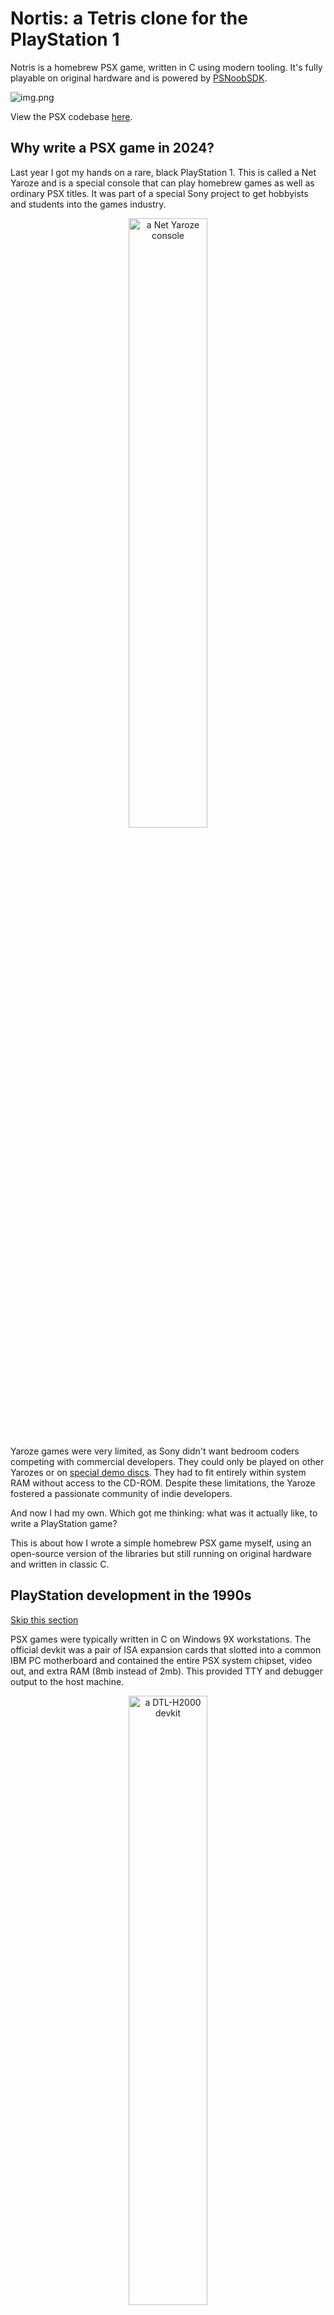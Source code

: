 # Nortis: a Tetris clone for the PlayStation 1

Notris is a homebrew PSX game, written in C using modern tooling. It's fully playable on original hardware and is
powered by [PSNoobSDK](https://github.com/Lameguy64/PSn00bSDK).

![img.png](blog/img.png)

View the PSX codebase [here](psx).

## Why write a PSX game in 2024?

Last year I got my hands on a rare, black PlayStation 1. This is called a Net Yaroze and is a special console that can
play homebrew games as well as ordinary PSX titles. It was part of a special Sony project to get hobbyists and students
into the games industry.

<p align="center">
  <img src="blog/yaroze.jpg" width=50% height=50% alt="a Net Yaroze console">
</p>

Yaroze games were very limited, as Sony didn't want bedroom coders competing with commercial developers. They could only
be played on other Yarozes or on [special demo discs](https://www.breck-mckye.com/blog/2016/11/net-yaroze/). They had to
fit entirely within system RAM without access to the CD-ROM. Despite these limitations, the Yaroze fostered a passionate
community of indie developers.

And now I had my own. Which got me thinking: what was it actually like, to write a PlayStation game?

This is about how I wrote a simple homebrew PSX game myself, using an open-source version of the libraries but still
running on original hardware and written in classic C.

## PlayStation development in the 1990s

[Skip this section](#writing-my-own-psx-game)

PSX games were typically written in C on Windows 9X workstations. The official devkit was a pair of ISA expansion cards
that slotted into a common IBM PC motherboard and contained the entire PSX system chipset, video out, and extra RAM (8mb
instead of 2mb). This provided TTY and debugger output to the host machine.

<p align="center">
  <img src="blog/devkit.jpg" width=50% height=50% alt="a DTL-H2000 devkit">
</p>

You might have heard about blue PlayStations. These were for QA rather than development and are identical to retail
units except that they can play burned CD-ROMs. However, at least one company sold a special addon to convert them into
devkits:

<p align="center">
  <img src="blog/devkit-blue.jpg" width=50% height=50% alt="blue debug devkit">
</p>

The design was very developer-friendly. You could play your game on CRT with normal controllers whilst stepping through
GDB breakpoints on your Windows 95 PC, leafing through a thick textbook of C SDK functions.

In principle, a PSX developer could work entirely in C. The SDK comprised a set of C libraries called PSY-Q, and
included a compiler program `ccpsx` that was really just a frontend over GCC. This supported a range of optimisations, 
like code inlining and loop unrolling, although performance critical sections still warranted hand-optimised assembly.

(You can read about those optimisation in [these SCEE conference slides](https://psx.arthus.net/sdk/Psy-Q/DOCS/CONF/SCEE/96April/optimize.pdf)).

<p align="center">
  <img src="blog/optimise.png" width=50% height=50% alt="example optimisations">
</p>

C++ was supported by `ccpsx` but had a reputation for generating 'bloated' code, as well as slower compile times.
Really, C was the lingua franca of PSX development, but some projects made use of dynamic scripting languages on top of 
a base engine. For example, _Metal Gear Solid_ used TCL for level scripting; and the _Final Fantasy_ games went some
ways further and implemented their own bytecode languages for battles, field and minigame systems. (You can learn more about 
this [here](https://youtu.be/S-8PVydb9CM?si=oU0Rqy6bsd0EVq_F)).

(_For further reading take a look at https://www.retroreversing.com/official-playStation-devkit_)

## Writing my own PSX game

[Skip this section](#hello-psx)

But I came to this from a very different perspective: a software engineer in 2024 who mostly worked on web applications.
My professional experience had almost exclusively been in high level languages like JavaScript and Haskell; I'd done a
little OpenGL work and C++, but modern C++ is almost a completely different language to C.

I knew PSX SDKs existed for languages like Rust, but I wanted to experience the flavour of 'real' PSX programming, the 
way it had been done back in the 90s. So it would be modern toolchains and open source libraries, but C all the way
through.

The game needed to be something 2D that could be prototyped in a couple of days. I settled for a Tetris clone - I 
figured that would be complex _enough_ to experience what I wanted to.

### Prototyping in JavaScript

The first step was to build a prototype in a familiar technology. This would allow me to nail down the basic design,
then the logic could be translated piecemeal into C.

As a web developer the most obvious technology for prototyping was JavaScript: it's simple, concise, easy to debug, and
it sports the HTML5 `<canvas>` graphics API. "Notris" came together very quickly

<p align="center">
  <img src="blog/web.png" width=50% height=50% alt="web version of tetris">
</p>

At the same time, I was wary that more high-level JavaScript features would be difficult to port. Anything using
classes or closures would need to be completely rewritten, so I was careful to restrict myself to a simple, procedural
subset of the language.

### Learning C!

Now, I actually had an ulterior motive taking on this project: it was an excuse to finally learn C. The language loomed
large in my mind and I'd begun to develop an inferiority complex over not knowing it.

C has an intimidating reputation and I feared horror stories of dangling pointers, misaligned reads and the dreaded
`segmentation fault`. More precisely: I was worried that if I tried to learn C, and failed, I'd discover
that I wasn't actually a very good programmer after all.

To keep things easy I figured I could use [SDL2](http://www.libsdl.org/) to handle the input and graphics, and compile for my desktop 
environment (MacOS). That would give me a fast build / debug cycle and make the learning curve as gentle as possible.

Despite my fears, I found C incredibly fun. Very quickly it 'clicked' for me. You start from very simple primitives - 
structs, chars, functions - and build them up into layers of abstraction to eventually find yourself sat atop an entire 
working system.

!["Notris" with SDL2](blog/sdl2.png)

"Notris" only took a couple of days to port, and I was very satisfied with my first true C project. And I hadn't had a
single segfault!

SDL had been a pleasure to work with, but there were a few aspects that required me to allocate memory dynamically.
This would be a no-no on the PlayStation, where the `malloc` provided by the PSX kernel doesn't work properly. And the 
graphics pipeline would be an even bigger leap...

## Hello PSX!

When it comes to PlayStation homebrew there are two major choices for your SDK. Either:

1. The original **Psy-Q** library with a modernised toolchain ("Nugget")
2. The new **PSNoobSDK** which is open source

There are a couple of other options like the C++ **Psy-Qo**, and you can even forgo any SDK just to do memory-mapped I/O
yourself - but I was not brave enough for that.

The biggest issue with Psy-Q is that it's still Sony proprietary code, even 30 years later. Legally, any homebrew built
with it is at risk. That is what sunk the [Portal64](https://github.com/Valkirie/portal64) demake: it statically linked `libultra`, which is Nintendo's
proprietary N64 SDK.

But to be honest, the main reason I chose [PSNoobSDK](https://github.com/Lameguy64/PSn00bSDK) was that it's very well 
documented and simple to set up. The API is _very_ similar to Psy-Q: in fact for many functions I could just consult the
printed references that came with my Yaroze.

If me using a non-authentic SDK offends the PSX purist in you, feel free to quit reading now in disgust.

![PSNoobSDK](blog/psnoob.png)

My first task was a kind of hello world: two squares on a coloured background. Sounds simple, right?

## A primer on PSX graphics

[Skip this section](#show-me-some-code)

(*Some of this is simplified. For a more authoritative guide read the [PSNoobSDK tutorial](http://lameguy64.net/tutorials/pstutorials/chapter1/1-display.html))

To start with, think of the PSX VRAM as a big 1024 by 512 canvas of 16-bit pixels. Altogether that makes 1 megabyte of 
memory shared by framebuffers and textures. We can choose the resolution of the output framebuffer - even up to 640x480 
pixels if we're greedy - but more resolution = fewer textures.

<p align="center">
  <img src="blog/psx-vram.png" width=50% height=50% alt="psx vram model">
</p>

Most PSOne games (and... games generally) have a notion of dual-buffered rendering: whilst one frame is being prepared,
the other is sent to screen. So we need to allocate two frame buffers:

<p align="center">
  <img src="blog/psx-vram-allocation.png" width=50% height=50% alt="psx vram model">
</p>

(Now you can see why 640x480 isn't practical - there isn't enough space for two 480p buffers. But this mode CAN be used
by things like the PSX startup logo, which doesn't need much animation)

The buffers (referred to alternately as display and draw environments) are swapped every frame. Most PSX games target 
30fps (in North America) but the actual VSync interrupt comes at 60hz. Some games manage to run at full 60 fps - Tekken
3 and Kula World (Roll Away) come to mind - but obviously then you need to render in half the time. Remember we only
have 33 Mhz of processing power.

### Shapes to screen

But - how does the drawing process work? This is done by the GPU, but the PSX GPU works very differently to a modern
graphics card. Essentially, every frame the GPU is sent an ordered list of graphics 'packets' or commands. "Draw a
triangle here", "load this texture to skin the next quad", et cetera.

The GPU does not do 3D transformations; that is the job of the GTE (Geometry Transform Engine) coprocessor. The GPU 
commands represent purely 2D graphics, already manipulated by 3D hardware.

That means the path of a PSX pixel goes as follows:

![Pixel path](blog/pixel-path.png)

1. The program on the CPU creates the primitive (e.g. a textured triangle)
2. (Optionally) the GTE does 3D maths / transformations on the primitive
3. These primitives / packets are linked into an 'ordering table'
4. An SDK function goes through the ordering table and sends the packets to the GPU
5. The GPU processes the packets / commands from a FIFO queue
6. The GPU outputs VRAM pixels (rasterisation)
7. The framebuffers are swapped and the displayEnv is set
8. Video output hardware scans lines from the raster into a video signal
9. Your (analog) TV turns lines into an electron scanning beam! Coloured dots of phosphor glow!

So in pseudocode the PSX frame loop (basically) goes like this

```
FrameBuffer [0, 1]
OrderingTable [0, 1]

id = 1 // flips every frame

loop {
  // Game logic

  // Construct the next screen by populating the current ordering table
  MakeGraphics(OrderingTable[id])
  
  // Wait for last draw to finish; wait for vertical blank
  DrawSync()
  VSync()
  
  // The other frame has finished drawing in background, so display it
  SetDisplay(Framebuffer[!id])
  
  // Start drawing current frame
  SetDrawing(Framebuffer[id])
  
  // Send ordering table contents to GPU via DMA
  Transfer(OrderingTable[id])

  // Flip
  id = !id
}
```

You can see from this that whilst frame 1 is on-screen, frame 2 is still being painted, and frame 3 is potentially still
being 'constructed' by the program itself. Then after DrawSync / VSync we send frame 2 to the TV, and get the GPU
drawing frame 3.

![Graphics cycle](blog/gfx-cycle.png)

### Ordering tables and z-indexes

As mentioned, the GPU is a completely 2D piece of hardware, it doesn't know about z-coordinates in 3D space. There is no
"z-buffer" to describe occlusions - i.e. which objects are in front of others. So how are items sorted in front of 
others?

The way it works is that the ordering table comprises a reverse-linked chain of graphics commands. These are traversed
back-to-front to implement the **painter's algorithm**.

![How a scene is made from an ordering table](blog/ordering-table-scene.png)

To be precise, the ordering table is a reverse-linked list. Each item has a pointer to the previous item in the list, 
and we add primitives by inserting them into the chain. Generally OTs are initialised as a fixed array, with each
element in the array representing a 'level' or layer in the display. OTs can be nested for implementing complex scenes.

The following diagram helps explain it ([source](https://psx.arthus.net/sdk/Psy-Q/DOCS/TECHNOTE/ordtbl.pdf))

![Ordering table](blog/ordering-table.png)

This approach isn't perfect and sometimes PSX geometry shows weird clipping, because each poly can only be at a single
'z index' in screen space, but it works well enough for most games. These days such limitations are considered part of 
the PSX's distinctive charm.

## Show me some code!

[Skip this section](#back-to-the-project)

We've talked a lot of theory - what does this look like in practice?

This section won't go through all the code line-by-line but should give you a taster for PSX graphics concepts. If you
want to see full code go to 👉 [`hello-psx/main.c`](hello-psx/main.c).

Alternatively if you're not a coder, feel free to skip ahead. This is just for techies who are curious.

The first thing we need are some structs to contain our buffers. We will have a `RenderContext` that contains two
`RenderBuffers`, and each `RenderBuffer` will contain:

- a `displayEnv` (specifies VRAM area of current display buffer)
- a `drawEnv` (specifies VRAM area of current draw buffer)
- an `orderingTable` (reverse linked list that will contain pointers to graphics packets)
- a `primitivesBuffer` (structs for graphics packets / commands - including all the polygons)

```c
#define OT_SIZE 16
#define PACKETS_SIZE 20480 

typedef struct {
  DISPENV displayEnv;
  DRAWENV drawEnv;
  uint32_t orderingTable[OT_SIZE];
  uint8_t primitivesBuffer[PACKETS_SIZE];
} RenderBuffer;

typedef struct {
  int bufferID;
  uint8_t* p_primitive; // next primitive
  RenderBuffer buffers[2];
} RenderContext;

static RenderContext ctx = { 0 };
```

Every frame we will invert the `bufferID` which means we can seamlessly work on one frame whilst the other is being
displayed. A key detail is that the `p_primitive` is constantly kept pointed at the next byte in the current
`primitivesBuffer`. It is **imperative** that this is incremented every time a primitive is allocated and reset at the 
end of every frame.

Pretty much before anything we need to set up our display and draw environments, in reverse configuration so that
`DISP_ENV_1` uses the same VRAM as `DRAW_ENV_0`, and vice versa

```c
//                        x  y   width height
SetDefDispEnv(DISP_ENV_0, 0, 0,   320, 240);
SetDefDispEnv(DISP_ENV_1, 0, 240, 320, 240);

SetDefDrawEnv(DRAW_ENV_0, 0, 240, 320, 240);
SetDefDrawEnv(DRAW_ENV_1, 0, 0,   320, 240);
```

I am being quite condensed here - but from here every frame basically goes like

```c
while (1) {
  // do game stuff... create graphics for next frame...

  // at the end of loop body
  
  // wait for drawing to finish, wait for next vblank interval
  DrawSync(0);
  VSync(0);

  DISPENV* p_dispenv = &(ctx.buffers[ctx.bufferID].displayEnv);
  DRAWENV* p_drawenv = &(ctx.buffers[ctx.bufferID].drawEnv);
  uint32_t* p_ordertable = ctx.buffers[ctx.bufferID].orderingTable;
  
  // Set display and draw environments
  PutDispEnv(p_dispenv);
  PutDrawEnv(p_drawenv);
  
  // Send ordering table commands to GPU via DMA, starting from the end of the table
  DrawOTagEnv(p_ordertable + OT_SIZE - 1, p_drawEnv);
  
  // Swap buffers and clear state for next frame
  ctx.bufferID ^= 1;
  ctx.p_primitive = ctx.buffers[ctx.bufferID].primitivesBuffer;
  ClearOTagR(ctx.buffers[0].orderingTable, OT_SIZE);
}
```

This might be a lot to take in. Don't worry.

<p align="center">
  <img src="blog/shocked.png" width=50% height=50% alt="psx vram model">
</p>

If you really want to understand this, the best thing is to take a look at [`hello-psx/main.c`](hello-psx/main.c).
Everything is commented in a fair amount of detail. Alternatively, go through the
[PSNoobSDK tutorial](http://lameguy64.net/tutorials/pstutorials/)... it's pretty terse and quite clearly written.

Now... how do we draw stuff? We write structs into our primitives buffer. This buffer is typed as just a big ole list of 
`chars` so we cast into our shape / command struct, then advance the primitives buffer pointer using `sizeof`:

```c
// Create a tile primitive in the primitive buffer
// We cast p_primitive as a TILE*, so that its char used as the head of the TILE struct
TILE* p_tile = (TILE*)p_primitive;
setTile(p_tile); // very very important to call this macro
setXY0 (p_tile, x, y);
setWH  (p_tile, width, width);
setRGB0(p_tile, 252, 32, 3);
  
// Link into ordering table (z level 2)
int z = 2;
addPrim(ordering_table[buffer_id] + z, p_primitive);

// Then advance buffer
ctx.p_primitive += sizeof(TILE);
```

We just inserted a yellow square! 🟨 Try to contain your excitement.

## Back to the project

[Skip this section](#building-and-running)

At this point in my journey all I really had was a "hello world" demo program, with basic graphics and controller input.
You can see from the code in [`hello-psx`](hello-psx) that I was documenting as much as possible, really for my own
benefit. A working program was a positive step but not a real game.

![Hello PSX game](blog/hello-psx.png)

It was time to _get real_.

### Displaying text

Any Tetris game needs to show the score.

The PSX doesn't really give you much in the way of text rendering. There is a debug font (shown above) but it's extremely
basic - for development and not much else.

Instead, we need to create a font texture, and use that to skin quads. I created a monospace font with https://www.piskelapp.com/
and exported that as a transparent PNG:

![Font](blog/font.png)

PSX textures are stored in a format called TIM. Each TIM file comprises:

- a raster image (uncompressed) in 4, 8, 16 or 24 bits per pixel
- a colour lookup table (CLUT) that acts like the texture's palette
- coordinates for loading into VRAM

Because the VRAM location of the texture is 'baked into' the TIM file, you need a tool to  manage your texture 
locations. I recommend https://github.com/Lameguy64/TIMedit for this.

From there we just have a function to skin a bunch of quads, with the UV offsets based on each ASCII value.

### The play frame

We need a space for the pieces to fit into. It would be easy to use a boring white rectangle for this, but I wanted
something that felt more... PlayStation

![Midpoint](blog/midpoint.png)

Our user interface is coming together. What about the pieces?

### Tetronimos (Notronimos?)

Tetris is called Tetris because each piece is made of four bricks, and `tetra` is four in Greek. Ideally each brick
should be visually distinct with sharp, shaded edges. We do this with two triangles and a quad:

![Notronimos](blog/notronimos.png)

At 1x native resolution the effect would be less clear, but it still looks nice and chunky:

![Native resolution](blog/notronimos-1x.png)

In the first prototype of my game I implemented a full naive rotation system, that would actually flip the block 90
degrees on a centre point. It turns out that isn't actually a great approach, because it causes the blocks to
'wobble', shifting up and down as they rotate:

![Wobble wobble](blog/rotate.png)

Instead, the rotations are hardcoded to be 'nice' instead of 'accurate'. A Tetronimo is a grid of 4x4 cells, and
each cell can be filled or unfilled. There are 4 rotations. Therefore: rotations can just be arrays of four 16-bit 
numbers. Which looks like this:

```c
/**
 * Example: T block
 *
 * As a grid:
 *
 * .X.. -> 0100
 * XXX. -> 1110
 * .... -> 0000
 * .... -> 0000
 * 
 * binary      = 0b0100111000000000
 * hexadecimal = 0x4E00
 * 
 */

typedef int16_t ShapeBits;

static ShapeBits shapeHexes[8][4] = {
  { 0 },                              // NONE
  { 0x0F00, 0x4444, 0x0F00, 0x4444 }, // I
  { 0xE200, 0x44C0, 0x8E00, 0xC880 }, // J
  { 0xE800, 0xC440, 0x2E00, 0x88C0 }, // L
  { 0xCC00, 0xCC00, 0xCC00, 0xCC00 }, // O
  { 0x6C00, 0x8C40, 0x6C00, 0x8C40 }, // S
  { 0x0E40, 0x4C40, 0x4E00, 0x4640 }, // T
  { 0x4C80, 0xC600, 0x4C80, 0xC600 }, // Z
};
```

Extracting the cell values is just a case of simple bit masking:

```c
#define GRID_BIT_OFFSET 0x8000;

int blocks_getShapeBit(ShapeBits s, int y, int x) {
  int mask = GRID_BIT_OFFSET >> ((y * 4) + x);
  return s & mask;
}
```

Things are coming together now with momentum.

### A title screen

It was at this point I hit a snag: randomisation. Tetronimos have to appear in a random fashion in order for the game to
be worth playing, but randomisation is hard with computers. On my MacOS version, I was able to 'seed' the random number
generator with the system clock, but the PSX doesn't have an internal clock.

Instead, a solution many games take is to make the player create the seed. The game displays a splash or title screen with
text like 'press start to begin', and then the timing is taken from that button press to create the seed.

I created a 'graphic' by declaring some binary-encoded `int32`s where each `1` bit would be a 'pixel' in a row of
bricks:

!['Notris' spelled out in binary numbers](blog/title-mask.png)


What I wanted was for the lines to gradually dissolve into view. First I needed a function that would effectively 'keep
track' of how many times it was called. C makes this easy with the `static` keyword - if used inside a function, the same
memory address and contents are re-used on the next invocation.

Then inside this same function is a loop that goes through the x/y values of the 'grid', and decides whether enough
ticks have happened to show the 'pixel':

```c
void ui_renderTitleScreen() {
  static int32_t titleTimer = 0;
  titleTimer++;
  
  // For every 2 times (2 frames) this function is called, ticks increases by 1
  int32_t ticks = titleTimer / 2;
  
  // Dissolve-in the title blocks
  for (int y = 0; y < 5; y++) {
    for (int x = 0; x < 22; x++) {
      int matrixPosition = (y * 22) + x;
      if (matrixPosition > ticks) {
        break; // because this 'pixel' of the display is not to be displayed yet
      }
    
      int32_t titleLine = titlePattern[y];
      int32_t bitMask = titleMask >> x;
      if (titleLine & bitMask) { // there is a 'pixel' at this location to show
        ui_renderBlock( /* skip boring details */);
      }
    }
  }
}
```

We're _almost_ there now.

![Title](blog/title.png)

### Adding the SCEA logo

Classic PSX games boot in two stages: first the Sony Computer Entertainment screen, then the PSX logo. But if we compile
and run the `hello-psx` project it doesn't. The second screen is just black. Why is that?

![startup.png](blog/startup.png)

Well, the SCE splash comes from the BIOS, as does the PSX boot sound, but the famous logo is actually part of the disc 
license data. It's there to act like a 'seal of authenticity' - so anyone pirating a game is copying _Sony's_ IP as well
as the publisher's. This gave Sony more legal instruments to crack down on software piracy.

If we want _our_ game to show the logo, we need to provide a license file extracted from an ISO, but for the sake of 
copyright we have to `.gitignore` it. 

```xml
<license file="${PROJECT_SOURCE_DIR}/license_data.dat" />
```

Okay. _Now_ we are ready.

## The moment of truth

This all started with an impulse purchase, my black Yaroze PlayStation. Ironically it wouldn't actually be playing my 
game as it still possessed its anti-piracy hardware. I didn't fancy installing a modchip on such a priceless piece of 
PSX history - not with my soldering skills.

Instead, I had to track down a modded grey PlayStation, one that still had a decent drive. I figured that the point of 
my project was to write a _true_ PlayStation game and that meant using a _true_ PlayStation.

I also had to find the right media. The PSX laser is quite picky and modern CD-Rs tend to be much less reflective than
pressed discs. My first attempts with grocery story CDs were a waste of time, and over the space of about two weeks I
created a lot of coasters.

This was a dark moment. Had I gotten all this way, only to fail at _burning the CD_?

After several weeks I got my hands on some special JVC Taiyo Yuden stock. From what I could read these were quite
specialist, and typically used in industrial applications. I burned the first disc in the platter and I expected the
worst.

[This was the moment of truth:](https://www.youtube.com/watch?v=oNlyFrWR-t0)
<div align="center" style="position: relative">
      <a href="https://www.youtube.com/watch?v=oNlyFrWR-t0">
         <img src="https://img.youtube.com/vi/oNlyFrWR-t0/0.jpg">
      </a>
</div>

The PlayStation boot sequence boomed from my tiny monitor speakers and the classic "PS" logo splashed across the screen
in vibrant 640-by-480 resolution. The BIOS had clearly found _something_ on that disc, but a lot could fail after this
point. The screen fell black and I strained my ears for the telltale _click-click-click_ of a drive error.

Instead, one by one, little coloured squares began to blink in from the darkness. Line by line they spelled out a word:
`NOTRIS`. Then: `PRESS START TO BEGIN`. The text beckoned at me. What would happen next?

A game of Tetris, of course. Why was I surprised? **Writing your own PlayStation game in C is actually very simple: all 
it requires is to make no mistakes whatsoever**. That is computing for you, especially the low level stuff. It is hard,
and sharp, and it is beautiful. Modern computing has softer edges but the essentials haven't changed.

Those of us who love computers need to have something slightly wrong with us, an irrationality to our rationality, a 
way to deny all the evidence of our eyes and ears that the hostile box of silicon is dead and unyielding. And fashion by 
cunning machinery the illusion that it lives.
